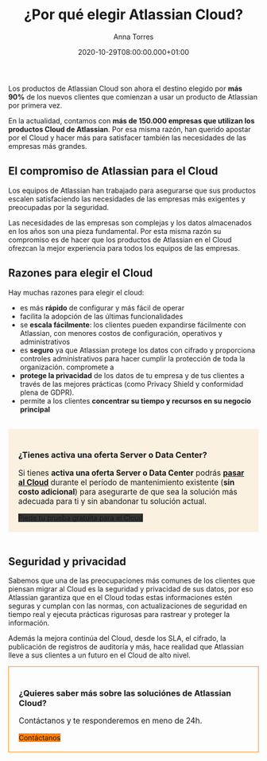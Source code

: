 ﻿---
layout: post
title: '¿Por qué elegir Atlassian Cloud?'
description: La razones para elegir Cloud y el compromiso de Atlassian
date: '2020-10-29T08:00:00.000+01:00'
author:  Anna Torres
categories: 
- productos
- novedades
- atlassian


cover: /img/posts/2020-10-29-porque-elegir-atlassian-cloud-thumb.png
modified_time: '2020-10-29T08:00:00.000+01:00'
---
Los productos de Atlassian Cloud son ahora el destino elegido por **más 90%** de los nuevos clientes que comienzan a usar un producto de Atlassian por primera vez.  

En la actualidad, contamos con **más de 150.000 empresas que utilizan los productos Cloud de Atlassian**. Por esa misma razón, han querido apostar por el Cloud y hacer más para satisfacer también las necesidades de las empresas más grandes. 

## El compromiso de Atlassian para el Cloud 

Los equipos de Atlassian han trabajado para asegurarse que sus productos escalen satisfaciendo las necesidades de las empresas más exigentes y preocupadas por la seguridad.

Las necesidades de las empresas son complejas y los datos almacenados en los años son una pieza fundamental. Por esta misma razón su compromiso es de hacer que los productos de Atlassian en el Cloud ofrezcan la mejor experiencia para todos los equipos de las empresas.

## Razones para elegir el Cloud  

Hay muchas razones para elegir el cloud:

- es más **rápido** de configurar y más fácil de operar
- facilita la adopción de las últimas funcionalidades
- se **escala fácilmente**: los clientes pueden expandirse fácilmente con Atlassian, con menores costos de configuración, operativos y administrativos
- es **seguro** ya que Atlassian protege los datos con cifrado y proporciona controles administrativos para hacer cumplir la protección de toda la organización. compromete a 
- **protege la privacidad** de los datos de tu empresa y de tus clientes a través de las mejores prácticas (como Privacy Shield y conformidad plena de GDPR).
-   permite a los clientes **concentrar su tiempo y recursos en su negocio principal**

<br/>
<div style="background: #fbf1e1; padding:20px 20px; ">
<h3>¿Tienes activa una oferta Server o Data Center?</h3> 
<p style="font-size:1.1em;">Si tienes <strong>activa una oferta Server o Data Center</strong> podrás <a href="https://www.excentia.es/servicios-cloud-atlassian" style="text-decoration:underline;"><strong>pasar al Cloud</strong></a> durante el período de mantenimiento existente (<strong>sin costo adicional</strong>) para asegurarte de que sea la solución más adecuada para ti y sin abandonar tu solución actual.
</p>
<span id="contact-button" class="btn btn-outline-white btn-xl" style="background:#333333; border:none" >Piede tu prueba gratuita para el Cloud</span>
<br>
</div>
<br/>

## Seguridad y privacidad

Sabemos que una de las preocupaciones más comunes de los clientes que piensan migrar al Cloud es la seguridad y privacidad de sus datos, por eso Atlassian garantiza que en el Cloud todas estas informaciones estén seguras y cumplan con las normas, con actualizaciones de seguridad en tiempo real y ejecuta prácticas rigurosas para rastrear y proteger la información.

Además la mejora continúa del Cloud, desde los SLA, el cifrado, la publicación de registros de auditoría y más, hace realidad que Atlassian lleve a sus clientes a un futuro en el Cloud de alto nivel.
<br/>

<div style="border:1px solid #FF8200; padding:20px 20px; ">
<h3>¿Quieres saber más sobre las soluciónes de Atlassian Cloud?</h3> 
<p style="font-size:1.1em;">Contáctanos y te responderemos en meno de 24h.
</p>
<span id="contact-button" class="btn btn-outline-white btn-xl" style="background:#FF8200; border:none" >Contáctanos</span>
<br>
</div>

<br>

